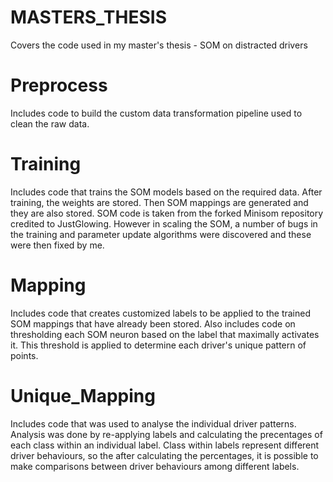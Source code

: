 # MASTERS_THESIS
Covers the code used in my master's thesis - SOM on distracted drivers

# Preprocess
Includes code to build the custom data transformation pipeline used to clean the raw data.

# Training
Includes code that trains the SOM models based on the required data. After training, the weights are stored. Then SOM mappings are generated and they are also stored.
SOM code is taken from the forked Minisom repository credited to JustGlowing. However in scaling the SOM, a number of bugs in the training and parameter update algorithms were discovered and these were then fixed by me.

# Mapping
Includes code that creates customized labels to be applied to the trained SOM mappings that have already been stored.
Also includes code on thresholding each SOM neuron based on the label that maximally activates it. This threshold is applied to determine each driver's unique pattern of points.

# Unique_Mapping
Includes code that was used to analyse the individual driver patterns. Analysis was done by re-applying labels and calculating the precentages of each class within an individual label.
Class within labels represent different driver behaviours, so the after calculating the percentages, it is possible to make comparisons between driver behaviours among different labels.
